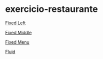 # exercicio-restaurante

[Fixed Left](https://guieltorres.github.io/exercicio-restaurante-Creditas/fixed-left)

[Fixed Middle](https://guieltorres.github.io/exercicio-restaurante-Creditas/fixed-middle)

[Fixed Menu](https://guieltorres.github.io/exercicio-restaurante-Creditas/fixed-menu)

[Fluid](https://guieltorres.github.io/exercicio-restaurante-Creditas/fluid)
